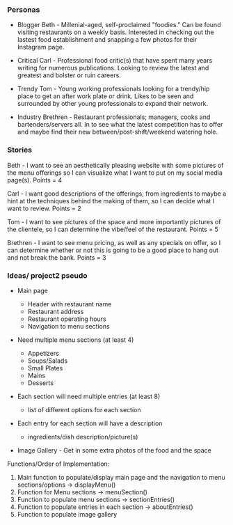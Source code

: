 ### Personas

* Blogger Beth - Millenial-aged, self-proclaimed "foodies." Can be found visiting restaurants on a weekly basis. Interested in checking out the lastest food establishment and snapping a few photos for their Instagram page.

* Critical Carl - Professional food critic(s) that have spent many years writing for numerous publications. Looking to review the latest and greatest and bolster or ruin careers.

* Trendy Tom - Young working professionals looking for a trendy/hip place to get an after work plate or drink. Likes to be seen and surrounded by other young professionals to expand their network.

* Industry Brethren - Restaurant professionals; managers, cooks and bartenders/servers all. In to see what the latest competition has to offer and maybe find their new between/post-shift/weekend watering hole.

### Stories

Beth - I want to see an aesthetically pleasing website with some pictures of the menu offerings so I can visualize what I want to put on my social media page(s). Points = 4

Carl - I want good descriptions of the offerings, from ingredients to maybe a hint at the techniques behind the making of them, so I can decide what I want to review. Points = 2

Tom - I want to see pictures of the space and more importantly pictures of the clientele, so I can determine the vibe/feel of the restaurant. Points = 5

Brethren - I want to see menu pricing, as well as any specials on offer, so I can determine whether or not this is going to be a good place to hang out and not break the bank. Points = 3



### Ideas/ project2 pseudo

* Main page
    - Header with restaurant name
    - Restaurant address
    - Restaurant operating hours
    - Navigation to menu sections

* Need multiple menu sections (at least 4)
    - Appetizers
    - Soups/Salads
    - Small Plates
    - Mains
    - Desserts

* Each section will need multiple entries (at least 8)
    - list of different options for each section

* Each entry for each section will have a description
    - ingredients/dish description/picture(s)

* Image Gallery - Get in some extra photos of the food and the space

Functions/Order of Implementation:

1. Main function to populate/display main page and the navigation to menu sections/options -> displayMenu()
2. Function for Menu sections -> menuSection()
3. Function to populate menu sections -> sectionEntries()
4. Function to populate entries in each section -> aboutEntries()
5. Function to populate image gallery